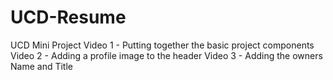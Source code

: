 # UCD-Resume
UCD Mini Project
Video 1 - Putting together the basic project components
Video 2 - Adding a profile image to the header
Video 3 - Adding the owners Name and Title